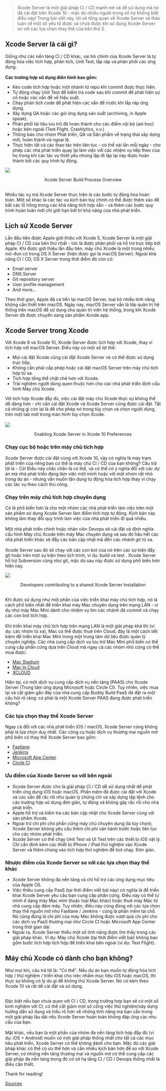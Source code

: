 > Xcode Server là một giải pháp CI / CD mạnh mẽ và dễ sử dụng mà nó đã cài đặt trên Xcode 10 - mặc dù nhiều người trong số họ không biết điều này! 
> Trong bài viết này, tôi sẽ tổng quan về Xcode Server và thảo luận về một số yếu tố được và chưa được khi sử dụng Xcode Server so với các lựa chọn thay thế của bên thứ 3.

## Xcode Server là cái gì?
Giống như các nền tảng CI / CD khác, vai trò chính của Xcode Server là tự động hóa việc tích hợp, phân tích, Unit Test, lắp ráp và phân phối các ứng dụng.
<br>
<br>
**Các trường hợp sử dụng điển hình bao gồm:**

* Kéo code tích hợp hoặc một nhánh từ repo khi commit được thực hiện.
* Tự động chạy Unit Test để kiểm tra code sau khi commit để phát hiện sự cố hoặc các vấn đề về hiệu suất.
* Chạy phân tích code để phát hiện các vấn đề trước khi lắp ráp ứng dụng.
* Xây dựng QA hoặc các gói ứng dụng sản xuất (archiving, in Apple speak).
* Phân phối tài liệu lưu trữ đã hoàn thành cho các điểm nội bộ (ad-hoc) hoặc bên ngoài (Test Flight, Crashlytics, v.v.)
* Thông báo cho nhóm Phát triển, QA và Sản phẩm về trạng thái xây dựng mới, hoàn thành và ngoại lệ.
* Thực hiện tất cả các thao tác trên liên tục - có thể vài lần mỗi ngày - cho phép các nhà phát triển quay lại làm việc với các nhiệm vụ tiếp theo của họ trong khi các tác vụ thiết yếu nhưng lặp đi lặp lại này được hoàn thành bởi các quy trình tự động.

![](https://images.viblo.asia/009ea988-6d62-49a3-9936-91727af9a769.png)

<p align="center"> Xcode Server Build Process Overview </p>

<br>
Nhiều tác vụ mà Xcode Server thực hiện là các bước tự động hóa hoàn toàn. Một số khác là các tác vụ kịch bản tùy chỉnh có thể được thêm vào để bắt các lỗ hổng trong các khả năng tích hợp sẵn - và thêm các bước quy trình hoàn toàn mới chỉ giới hạn bởi trí khả năng của nhà phát triển.

## Lịch sử Xcode Server

Lần đầu tiên được Apple giới thiệu với Xcode 5, Xcode Server là một giải pháp CI / CD của bên thứ nhất - tức là được phân phối và hỗ trợ trực tiếp bởi Apple. Khi được giới thiệu lần đầu tiên, máy chủ Xcode là một trong nhiều mô-đun có trong OS X  Server (hiện được gọi là macOS Server). Ngoài khả năng CI / CD, OS X Server trong thời điểm đó còn có:

* Email server
* DNS Server
* Git repository server
* User profile management
* And more…

Theo thời gian, Apple đã cả tiến lại macOS Server, loại bỏ nhiều tính năng không cần thiết trên macOS. Ngày nay, macOS Server vẫn là lớp quản trị hệ thống trên macOS để sử dụng cho quản trị viên hệ thống, trong khi Xcode Server đã được chuyển sang sản phẩm Xcode.app.

## Xcode Server trong Xcode

Với Xcode 9 và Xcode 10, Xcode Server được tích hợp với Xcode, thay vì tích hợp với macOS Server. Điều này có một số lợi thế:

* Mọi cài đặt Xcode cũng cài đặt Xcode Server và có thể được sử dụng trực tiếp.
* Không cần phải cấp phép hoặc cài đặt macOS Server trên máy chủ tích hợp từ xa.
* Tích hợp tổng thể chặt chẽ hơn với Xcode.
* Trải nghiệm người dùng quen thuộc hơn cho các nhà phát triển định cấu hình Máy chủ Xcode.

Với tích hợp Xcode đầy đủ, việc cài đặt máy chủ Xcode thực sự không thể dễ dàng hơn - chỉ cần cài đặt Xcode và Xcode Server cũng được cài đặt. Tất cả những gì còn lại là để cho phép nó trong tùy chọn và chọn người dùng, trên một tab mới trong màn hình tùy chọn Xcode.
<br>
<br>
![](https://images.viblo.asia/086c1be5-bc69-4527-bfc5-a1bbc9bbe18e.png)
<p align="center"> Enabling Xcode Server in Xcode 10 Preferences</p>

### Chạy cục bộ hoặc trên máy chủ tích hợp

Xcode Server được cài đặt cùng với Xcode 10, vậy có nghĩa là máy trạm phát triển của riêng bạn có thể là máy chủ CI / CD của bạn không? Câu trả lời là - Có! Điều này chắc chắn là có thể, và có thể có ý nghĩa đối với các dự án mà nhà phát triển đang làm việc một mình hoặc với một nhóm rất nhỏ trong dự án - nhưng vẫn muốn tận dụng tự động hóa tích hợp thay vì chạy các tác vụ theo cách thủ công.

### Chạy trên máy chủ tích hợp chuyên dụng

Có lẽ phổ biến hơn là cho một nhóm các nhà phát triển làm việc trên một sản phẩm sử dụng Xcode Server làm điểm tích hợp tự động. Kịch bản này không làm thay đổi quy trình làm việc của nhà phát triển đi quá nhiều. 
<br>
<br>
Một nhà phát triển chính hoặc nhân viên Devops sẽ cài đặt và định nghĩa cấu hình Máy chủ Xcode trên máy Mac chuyên dụng và sau đó hầu hết các nhà phát triển khác sẽ đẩy các bản cập nhật mã đến các nhánh git từ xa. 
<br>
<br>
Xcode Server sau đó sẽ chạy với các con bot của nó trên các sự kiện đẩy git hoặc trên một sự kiện theo lịch trình, ví dụ: build và test . Xcode Server hỗ trợ Subversion cũng như git, mặc dù sau này được sử dụng phổ biến hơn hiện nay.

![](https://images.viblo.asia/3764406b-6f01-4812-a33a-0ef67738c8e0.png)
<p align="center">Developers contributing to a shared Xcode Server Installation</p>
<br>
Khi được sử dụng như một phần của việc triển khai máy chủ tích hợp, nó là cách phổ biến nhất để triển khai máy Mac chuyên dụng trên mạng LAN - ví dụ như máy Mac Mini dành cho nhiệm vụ tìm  các nhánh đã commit và chạy các con bot tích hợp.
<br>
<br>
Khi triển khai máy chủ tích hợp trên mạng LAN là một giải pháp khả thi (ví dụ: các nhóm từ xa), Mac có thể được thuê trên Cloud, đây là một cách tiết kiệm để triển khai Mac Mini trong một trung tâm dữ liệu được quản lý chuyên nghiệp. Các nhà cung cấp dịch vụ lưu trữ Mac Mini phổ biến có thể cung cấp phần cứng dựa trên Cloud mà ngay cả các nhóm nhỏ cũng có thể mua được:

* [Mac Stadium](https://www.macstadium.com/usecases#Build-Machines)
* [Mac In Cloud](https://www.macincloud.com/pages/xcode.html)
* [XCLOUD](https://xcloud.me/)

Hiện tại, có một dịch vụ cung cấp dịch vụ nền tảng (PAAS) cho Xcode Server (Trung tâm ứng dụng Microsoft hoặc Circle CI). Tuy nhiên, việc mua lại và cắt giảm gần đây của nhà cung cấp Buddy Build PaaS đã đặt ra một câu hỏi rõ ràng: có phải là một Xcode Server PAAS đang được phát triển không?

### Các lựa chọn thay thế Xcode Server

Ngay cả đối với các nhà phát triển iOS / macOS, Xcode Server cũng không phải là lựa chọn duy nhất. Các công cụ hoặc dịch vụ thương mại nguồn mở phổ biến có thay thế Xcode Server bao gồm:

* [Fastlane](https://fastlane.tools/)
* [Jenkins](https://wiki.jenkins.io/display/JENKINS/Home)
* [Microsoft App Center](https://appcenter.ms/)
* [Circle CI](https://circleci.com/build-environments/#apple-platforms)

### Ưu điểm của Xcode Server so với bên ngoài

* Xcode Server được cho là giải pháp CI / CD dễ sử dụng nhất để phát triển ứng dụng iOS hoặc macOS. Phần mềm đã được cài đặt với Xcode và các vấn đề rắc rối như quản lý chứng chỉ và xây dựng tập lệnh cho các trường hợp sử dụng đơn giản, tự động và không gây rắc rối cho nhà phát triển.
* Apple hỗ trợ và kiểm tra các bản cập nhật cho Xcode Server cùng với sản phẩm Xcode.
* Ngoại trừ chi phí cho phần cứng máy chủ chuyên dụng (là tùy chọn), Xcode Server không yêu cầu thêm chi phí vận hành trước hoặc liên tục cho các nhóm phát triển.
* Xcode Server có thể chạy Unit Test và UI Test  trên các thiết bị iOS vật lý. Chỉ cần đính kèm các thiết bị iPhone / iPad thử nghiệm vào Xcode Server và thêm chúng vào tích hợp thử nghiệm để bot chạy. Đơn giản.

### Nhược điểm của Xcode Server so với các lựa chọn thay thế khác

* Xcode Server không đa nền tảng và chỉ hỗ trợ các ứng dụng mục tiêu của Apple OS.
* Việc thiếu cung cấp PaaS (tại thời điểm viết bài này) có nghĩa là để triển khai Xcode Server yêu cầu bạn cung cấp phần cứng. Điều này có thể tự mình ở dạng máy Mac mini (hoặc loại Mac khác) hoặc thuê máy Mac từ nhà cung cấp đám mây. Tuy nhiên, điều này cũng đúng với các lựa chọn thay thế nguồn mở như Fastlane / Jenkins - cũng là phần mềm tại chỗ. Nó cũng đúng là chi phí của máy Mac không được vượt quá chi phí cho các dịch vụ PaaS thương mại như Circle CI hoặc Microsoft App Center trong thời gian dài.
* Ngoài ra, Xcode Server thiếu một số tính năng được tìm thấy trong các giải pháp khác. Ví dụ: Máy chủ Xcode (tại thời điểm viết bài) không bao gồm bước tích hợp tích hợp để triển khai bên ngoài (ví dụ: Test Flight).

## Máy chủ Xcode có dành cho bạn không?

Như mọi khi, câu trả lời là: "Có thể". Nếu dự án bạn muốn tự động hóa tích hợp / thử nghiệm / triển khai cho việc nhắm mục tiêu iOS hoặc macOS, thì thực sự không có lý do gì để không thử Xcode Server. Nó có kèm theo Xcode 10 và rất dễ cài đặt và sử dụng.

<br>
Đặc biệt nếu bạn chưa quen với CI / CD, trong trường hợp bạn sẽ có một số kinh nghiệm với CI, có thể cắt giảm một số công việc thử nghiệm/xây dựng hướng dẫn sử dụng và hiểu rõ hơn về những tính năng mà bạn cần trong một giải pháp lâu dài nếu Xcode Server hoàn toàn không đáp ứng các nhu cầu của bạn.
<br>
<br>
Mặt khác, nếu bạn là một phần của nhóm đa nền tảng tích hợp đầy đủ (ví dụ: iOS + Android) muốn có một giải pháp thống nhất cho tất cả các mục tiêu phát triển, Xcode Server có thể không dành cho bạn. Mặc dù các giải pháp khác có thể có ưu thế hơn và cần nhiều kịch bản hơn để so với Xcode Server, có những nền tảng thương mại và nguồn mở có thể cung cấp các giải pháp đa nền tảng trong đó cơ sở hạ tầng CI / CD / Devops thống nhất là điều cần thiết.

Thank for reading!

[Sources](https://medium.com/rekerrsive/ci-cd-with-xcode-server-10-8ad29b08c337)
